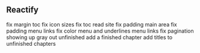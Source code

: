 ## Reactify

fix margin toc
fix icon sizes
fix toc read site
fix padding main area
fix padding menu links
fix color menu and underlines menu links
fix pagination showing up
gray out unfinished
add a finished chapter
add titles to unfinished chapters
